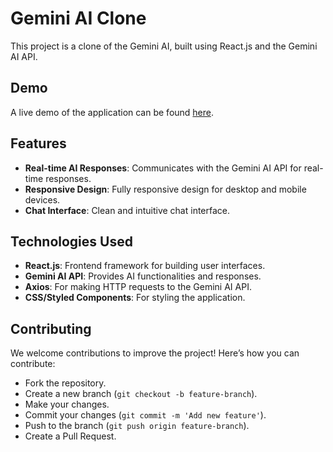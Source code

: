 # Gemini AI Clone

This project is a clone of the Gemini AI, built using React.js and the Gemini AI API.

## Demo

A live demo of the application can be found [here](https://gemini-ai-clone-mu.vercel.app/).

## Features

- **Real-time AI Responses**: Communicates with the Gemini AI API for real-time responses.
- **Responsive Design**: Fully responsive design for desktop and mobile devices.
- **Chat Interface**: Clean and intuitive chat interface.

## Technologies Used

- **React.js**: Frontend framework for building user interfaces.
- **Gemini AI API**: Provides AI functionalities and responses.
- **Axios**: For making HTTP requests to the Gemini AI API.
- **CSS/Styled Components**: For styling the application.

## Contributing

We welcome contributions to improve the project! Here’s how you can contribute:

- Fork the repository.
- Create a new branch (`git checkout -b feature-branch`).
- Make your changes.
- Commit your changes (`git commit -m 'Add new feature'`).
- Push to the branch (`git push origin feature-branch`).
- Create a Pull Request.
